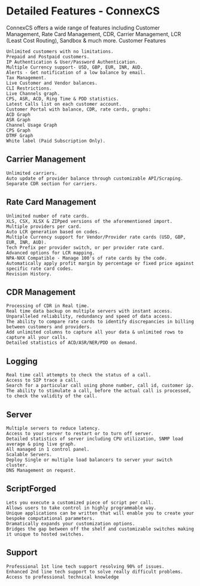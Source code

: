 <h1>Detailed Features - ConnexCS</h1>

ConnexCS offers a wide range of features including Customer Management, Rate Card Management, CDR, Carrier Management, LCR (Least Cost Routing), Sandbox & much more.
Customer Features

    Unlimited customers with no limitations.
    Prepaid and Postpaid customers.
    IP Authentication & User/Password Authentication.
    Multiple Currency support- USD, GBP, EUR, INR, AUD.
    Alerts - Get notification of a low balance by email.
    Tax Management.
    Live Customer and Vendor balances.
    CLI Restrictions.
    Live Channels graph.
    CPS, ASR, ACD, Ring Time & PDD statistics.
    Latest Calls list on each customer account.
    Customer Portal with balance, CDR, rate cards, graphs:
    ACD Graph
    ASR Graph
    Channel Usage Graph
    CPS Graph
    DTMF Graph
    White label (Paid Subscription Only).

<h2>Carrier Management</h2>

    Unlimited carriers.
    Auto update of provider balance through customizable API/Scraping.
    Separate CDR section for carriers.

<h2>Rate Card Management</h2>

    Unlimited number of rate cards.
    XLS, CSX, XLSX & ZIPped versions of the aforementioned import.
    Multiple providers per card.
    Auto LCR generation based on codes.
    Multiple Currency support for Vendor/Provider rate cards (USD, GBP, EUR, INR, AUD).
    Tech Prefix per provider switch, or per provider rate card.
    Advanced options for LCR mapping.
    NPA-NXX Compatible - Manage 100's of rate cards by the code.
    Automatically apply profit margin by percentage or fixed price against specific rate card codes.
    Revision History.

<h2>CDR Management</h2>

    Processing of CDR in Real time.
    Real time data backup on multiple servers with instant access.
    Unparalleled reliability, redundancy and speed of data access.
    The ability to compare rate cards to identify discrepancies in billing between customers and providers.
    Add unlimited columns to capture all your data & unlimited rows to capture all your calls.
    Detailed statistics of ACD/ASR/NER/PDD on demand.

<h2>Logging</h2>

    Real time call attempts to check the status of a call.
    Access to SIP trace a call.
    Search for a particular call using phone number, call id, customer ip.
    The ability to stimulate a call, before the actual call is processed, to check the validity of the call.

<h2>Server</h2>

    Multiple servers to reduce latency.
    Access to your server to restart or to turn off server.
    Detailed statistics of server including CPU utilization, SNMP load average & ping live graph.
    All managed in 1 control panel.
    Scalable Servers.
    Deploy Single or multiple load balancers to server your switch cluster.
    DNS Management on request.

<h2>ScriptForged</h2>

    Lets you execute a customized piece of script per call.
    Allows users to take control in highly programmable way.
    Unique applications can be written that will enable you to create your bespoke computational parameters.
    Dramatically expands your customization options.
    Bridges the gap between off the shelf and customizable switches making it unique to hosted switches. 

<h2>Support</h2>

    Professional 1st line tech support resolving 90% of issues.
    Enhanced 2nd line tech support to solve really difficult problems.
    Access to professional technical knowledge

